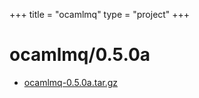 +++
title = "ocamlmq"
type = "project"
+++

# ocamlmq/0.5.0a
* [ocamlmq-0.5.0a.tar.gz](/ocamlmq/ocamlmq/0.5.0a/ocamlmq-0.5.0a.tar.gz)